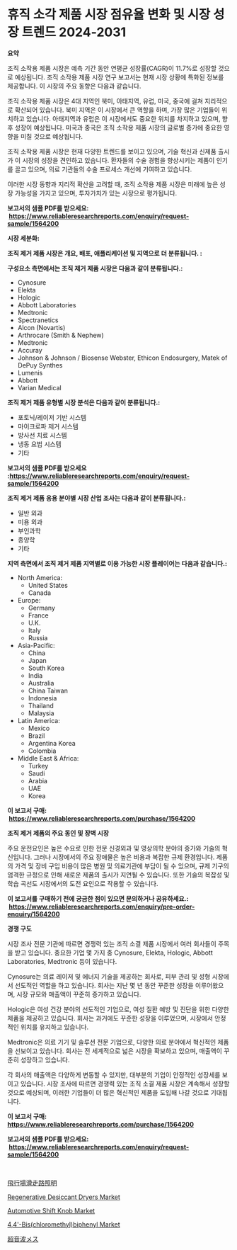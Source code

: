 <p><h1>휴직 소각 제품 시장 점유율 변화 및 시장 성장 트렌드 2024-2031</h1></p><p><strong>요약</strong></p>
<p><p>조직 소작용 제품 시장은 예측 기간 동안 연평균 성장률(CAGR)이 11.7%로 성장할 것으로 예상됩니다. 조직 소작용 제품 시장 연구 보고서는 현재 시장 상황에 특화된 정보를 제공합니다. 이 시장의 주요 동향은 다음과 같습니다.</p><p>조직 소작용 제품 시장은 4대 지역인 북미, 아태지역, 유럽, 미국, 중국에 걸쳐 지리적으로 확산되어 있습니다. 북미 지역은 이 시장에서 큰 역할을 하며, 가장 많은 기업들이 위치하고 있습니다. 아태지역과 유럽은 이 시장에서도 중요한 위치를 차지하고 있으며, 향후 성장이 예상됩니다. 미국과 중국은 조직 소작용 제품 시장의 글로벌 증가에 중요한 영향을 미칠 것으로 예상됩니다.</p><p>조직 소작용 제품 시장은 현재 다양한 트렌드를 보이고 있으며, 기술 혁신과 신제품 출시가 이 시장의 성장을 견인하고 있습니다. 환자들의 수술 경험을 향상시키는 제품이 인기를 끌고 있으며, 의료 기관들의 수술 프로세스 개선에 기여하고 있습니다.</p><p>이러한 시장 동향과 지리적 확산을 고려할 때, 조직 소작용 제품 시장은 미래에 높은 성장 가능성을 가지고 있으며, 투자가치가 있는 시장으로 평가됩니다.</p></p>
<p><strong>보고서의 샘플 PDF를 받으세요: &nbsp;<a href="https://www.reliableresearchreports.com/enquiry/request-sample/1564200">https://www.reliableresearchreports.com/enquiry/request-sample/1564200</a></strong></p>
<p><strong>시장 세분화:</strong></p>
<p><strong> 조직 제거 제품 시장은 개요, 배포, 애플리케이션 및 지역으로 더 분류됩니다. :</strong></p>
<p><strong>구성요소 측면에서는 조직 제거 제품 시장은 다음과 같이 분류됩니다.:</strong></p>
<p><ul><li>Cynosure</li><li>Elekta</li><li>Hologic</li><li>Abbott Laboratories</li><li>Medtronic</li><li>Spectranetics</li><li>Alcon (Novartis)</li><li>Arthrocare (Smith & Nephew)</li><li>Medtronic</li><li>Accuray</li><li>Johnson & Johnson / Biosense Webster, Ethicon Endosurgery, Matek of DePuy Synthes</li><li>Lumenis</li><li>Abbott</li><li>Varian Medical</li></ul></p>
<p><strong> 조직 제거 제품 유형별 시장 분석은 다음과 같이 분류됩니다.:</strong></p>
<p><ul><li>포토닉/레이저 기반 시스템</li><li>마이크로파 제거 시스템</li><li>방사선 치료 시스템</li><li>냉동 요법 시스템</li><li>기타</li></ul></p>
<p><strong>보고서의 샘플 PDF를 받으세요 :<a href="https://www.reliableresearchreports.com/enquiry/request-sample/1564200">https://www.reliableresearchreports.com/enquiry/request-sample/1564200</a></strong></p>
<p><strong> 조직 제거 제품 응용 분야별 시장 산업 조사는 다음과 같이 분류됩니다.:</strong></p>
<p><ul><li>일반 외과</li><li>미용 외과</li><li>부인과학</li><li>종양학</li><li>기타</li></ul></p>
<p><strong>지역 측면에서 조직 제거 제품 지역별로 이용 가능한 시장 플레이어는 다음과 같습니다.:</strong></p>
<p><ul>
    <li>
        North America:
        <ul>
            <li>United States</li>
            <li>Canada</li>
        </ul>
    </li>
    <li>
        Europe:
        <ul>
            <li>Germany</li>
            <li>France</li>
            <li>U.K.</li>
            <li>Italy</li>
            <li>Russia</li>
        </ul>
    </li>
    <li>
        Asia-Pacific:
        <ul>
            <li>China</li>
            <li>Japan</li>
            <li>South Korea</li>
            <li>India</li>
            <li>Australia</li>
            <li>China Taiwan</li>
            <li>Indonesia</li>
            <li>Thailand</li>
            <li>Malaysia</li>
        </ul>
    </li>
    <li>
        Latin America:
        <ul>
            <li>Mexico</li>
            <li>Brazil</li>
            <li>Argentina Korea</li>
            <li>Colombia</li>
        </ul>
    </li>
    <li>
        Middle East & Africa:
        <ul>
            <li>Turkey</li>
            <li>Saudi</li>
            <li>Arabia</li>
            <li>UAE</li>
            <li>Korea</li>
        </ul>
    </li>
    </ul></p>
<p><strong>이 보고서 구매: &nbsp;<a href="https://www.reliableresearchreports.com/purchase/1564200">https://www.reliableresearchreports.com/purchase/1564200</a></strong></p>
<p><strong>조직 제거 제품의 주요 동인 및 장벽 시장</strong></p>
<p><p>주요 운전요인은 높은 수요로 인한 전문 신경외과 및 영상의학 분야의 증가와 기술의 혁신입니다. 그러나 시장에서의 주요 장애물은 높은 비용과 복잡한 규제 환경입니다. 제품의 가격 및 장비 구입 비용이 많은 병원 및 의료기관에 부담이 될 수 있으며, 규제 기구의 엄격한 규정으로 인해 새로운 제품의 출시가 지연될 수 있습니다. 또한 기술의 복잡성 및 학습 곡선도 시장에서의 도전 요인으로 작용할 수 있습니다.</p></p>
<p><strong>이 보고서를 구매하기 전에 궁금한 점이 있으면 문의하거나 공유하세요.: &nbsp;<a href="https://www.reliableresearchreports.com/enquiry/pre-order-enquiry/1564200">https://www.reliableresearchreports.com/enquiry/pre-order-enquiry/1564200</a></strong></p>
<p><strong>경쟁 구도</strong></p>
<p><p>시장 조사 전문 기관에 따르면 경쟁력 있는 조직 소결 제품 시장에서 여러 회사들이 주목을 받고 있습니다. 중요한 기업 몇 가지 중 Cynosure, Elekta, Hologic, Abbott Laboratories, Medtronic 등이 있습니다.</p><p>Cynosure는 의료 레이저 및 에너지 기술을 제공하는 회사로, 피부 관리 및 성형 시장에서 선도적인 역할을 하고 있습니다. 회사는 지난 몇 년 동안 꾸준한 성장을 이루어왔으며, 시장 규모와 매출액이 꾸준히 증가하고 있습니다.</p><p>Hologic은 여성 건강 분야의 선도적인 기업으로, 여성 질환 예방 및 진단을 위한 다양한 제품을 제공하고 있습니다. 회사는 과거에도 꾸준한 성장을 이루었으며, 시장에서 안정적인 위치를 유지하고 있습니다.</p><p>Medtronic은 의료 기기 및 솔루션 전문 기업으로, 다양한 의료 분야에서 혁신적인 제품을 선보이고 있습니다. 회사는 전 세계적으로 넓은 시장을 확보하고 있으며, 매출액이 꾸준히 성장하고 있습니다.</p><p>각 회사의 매출액은 다양하게 변동할 수 있지만, 대부분의 기업이 안정적인 성장세를 보이고 있습니다. 시장 조사에 따르면 경쟁력 있는 조직 소결 제품 시장은 계속해서 성장할 것으로 예상되며, 이러한 기업들이 더 많은 혁신적인 제품을 도입해 나갈 것으로 기대됩니다.</p></p>
<p><strong>이 보고서 구매: &nbsp; <a href="https://www.reliableresearchreports.com/purchase/1564200">https://www.reliableresearchreports.com/purchase/1564200</a></strong></p>
<p><strong>보고서의 샘플 PDF를 받으세요: &nbsp;<a href="https://www.reliableresearchreports.com/enquiry/request-sample/1564200">https://www.reliableresearchreports.com/enquiry/request-sample/1564200</a></strong><strong></strong></p>
<p>&nbsp;</p>
<p><p><a href="https://github.com/bevdtkn4419963/Market-Research-Report-List-1/blob/main/18722287044.md">飛行場滑走路照明</a></p><p><a href="https://view.publitas.com/reportprime-1/regenerative-desiccant-dryers-market-growth-market-trends-covid-19-impact-and-forecasts-for-period-from-2024-2031/">Regenerative Desiccant Dryers Market</a></p><p><a href="https://iodized-pantydraco-05c.notion.site/Automotive-Shift-Knob-Market-Share-Market-New-Trends-Analysis-Report-By-Type-By-Application-By-E-043e62a369934108a50429dc8648ccb7">Automotive Shift Knob Market</a></p><p><a href="https://issuu.com/reportprime-2/docs/44-bischloromethylbiphenyl-market-size-2030.pptx">4,4'-Bis(chloromethyl)biphenyl Market</a></p><p><a href="https://medium.com/@rudysimonis2023/%E3%82%A6%E3%83%AB%E3%83%88%E3%83%A9%E3%82%BD%E3%83%8B%E3%83%83%E3%82%AF%E3%82%B9%E3%82%AB%E3%83%AB%E3%83%9A%E3%83%AB%E5%B8%82%E5%A0%B4%E3%82%A4%E3%83%B3%E3%82%B5%E3%82%A4%E3%83%88-%E5%B8%82%E5%A0%B4%E3%81%AE%E3%83%88%E3%83%AC%E3%83%B3%E3%83%89-%E6%88%90%E9%95%B7-2024%E5%B9%B4%E3%81%8B%E3%82%892031%E5%B9%B4%E3%81%BE%E3%81%A7%E3%81%AE%E4%BA%88%E6%B8%AC-d8497e69e0ed">超音波メス</a></p></p>